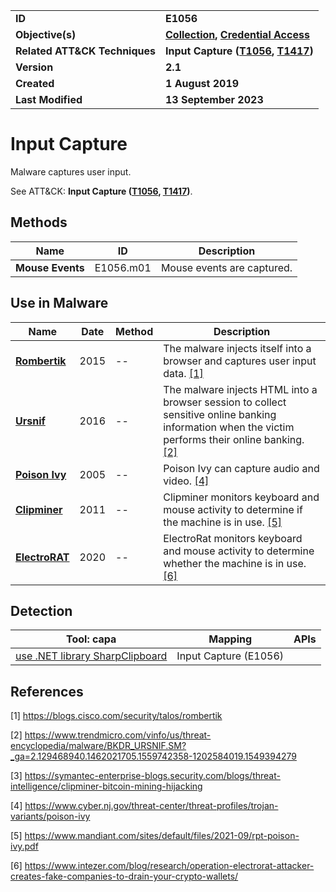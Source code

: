 <table>
<tr>
<td><b>ID</b></td>
<td><b>E1056</b></td>
</tr>
<tr>
<td><b>Objective(s)</b></td>
<td><b><a href="../collection">Collection</a>, <a href="../credential-access">Credential Access</a></b></td>
</tr>
<tr>
<td><b>Related ATT&CK Techniques</b></td>
<td><b>Input Capture (<a href="https://attack.mitre.org/techniques/T1056">T1056</a>, <a href="https://attack.mitre.org/techniques/T1417/">T1417</a>)</b></td>
</tr>
<tr>
<td><b>Version</b></td>
<td><b>2.1</b></td>
</tr>
<tr>
<td><b>Created</b></td>
<td><b>1 August 2019</b></td>
</tr>
<tr>
<td><b>Last Modified</b></td>
<td><b>13 September 2023</b></td>
</tr>
</table>


# Input Capture

Malware captures user input.

See ATT&CK: **Input Capture ([T1056](https://attack.mitre.org/techniques/T1056), [T1417](https://attack.mitre.org/techniques/T1417/))**.

## Methods

|Name|ID|Description|
|---|---|---|
|**Mouse Events**|E1056.m01|Mouse events are captured.|

## Use in Malware

|Name|Date|Method|Description|
|---|---|---|---|
|[**Rombertik**](../xample-malware/rombertik.md)|2015|--|The malware injects itself into a browser and captures user input data. [[1]](#1)|
|[**Ursnif**](../xample-malware/ursnif.md)|2016|--|The malware injects HTML into a browser session to collect sensitive online banking information when the victim performs their online banking. [[2]](#2)|
|[**Poison Ivy**](../xample-malware/poison-ivy.md)|2005|--|Poison Ivy can capture audio and video. [[4]](#4)|
|[**Clipminer**](../xample-malware/clipminer.md)|2011|--|Clipminer monitors keyboard and mouse activity to determine if the machine is in use. [[5]](#5)|
|[**ElectroRAT**](../xample-malware/electrorat.md)|2020|--|ElectroRat monitors keyboard and mouse activity to determine whether the machine is in use. [[6]](#6)|

## Detection

|Tool: capa|Mapping|APIs|
|---|---|---|
|[use .NET library SharpClipboard](https://github.com/mandiant/capa-rules/blob/master/collection/use-dotnet-library-sharpclipboard.yml)|Input Capture (E1056)| |

## References

<a name="1">[1]</a> https://blogs.cisco.com/security/talos/rombertik

<a name="2">[2]</a> https://www.trendmicro.com/vinfo/us/threat-encyclopedia/malware/BKDR_URSNIF.SM?_ga=2.129468940.1462021705.1559742358-1202584019.1549394279

<a name="3">[3]</a> https://symantec-enterprise-blogs.security.com/blogs/threat-intelligence/clipminer-bitcoin-mining-hijacking

<a name="4">[4]</a> https://www.cyber.nj.gov/threat-center/threat-profiles/trojan-variants/poison-ivy

<a name="5">[5]</a> https://www.mandiant.com/sites/default/files/2021-09/rpt-poison-ivy.pdf

<a name="6">[6]</a> https://www.intezer.com/blog/research/operation-electrorat-attacker-creates-fake-companies-to-drain-your-crypto-wallets/

